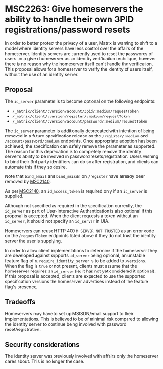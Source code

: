 # MSC2263: Give homeservers the ability to handle their own 3PID registrations/password resets

In order to better protect the privacy of a user, Matrix is wanting to shift to
a model where identity servers have less control over the affairs of the homeserver.
Identity servers are currently used to reset the passwords of users on a given homeserver
as an identity verification technique, however there is no reason why the homeserver
itself can't handle the verification. This proposal allows for a homeserver to verify
the identity of users itself, without the use of an identity server.

## Proposal

The `id_server` parameter is to become optional on the following endpoints:

* `/_matrix/client/:version/account/3pid/:medium/requestToken`
* `/_matrix/client/:version/register/:medium/requestToken`
* `/_matrix/client/:version/account/password/:medium/requestToken`

The `id_server` parameter is additionally deprecated with intention of being removed
in a future specification release on the `/register/:medium` and `/account/password/:medium`
endpoints. Once appropriate adoption has been achieved, the specification can safely
remove the parameter as supported. The reason for this deprecation is to completely
remove the identity server's ability to be involved in password resets/registration.
Users wishing to bind their 3rd party identifiers can do so after registration, and
clients can automate this if they so desire.

Note that `bind_email` and `bind_msisdn` on `/register` have already been removed
by [MSC2140](https://github.com/matrix-org/matrix-doc/pull/2140).

As per [MSC2140](https://github.com/matrix-org/matrix-doc/pull/2140), an `id_access_token`
is required only if an `id_server` is supplied.

Although not specified as required in the specification currently, the `id_server`
as part of User-Interactive Authentication is also optional if this proposal is accepted.
When the client requests a token without an `id_server`, it should not specify an
`id_server` in UIA.

Homeservers can reuse HTTP 400 `M_SERVER_NOT_TRUSTED` as an error code on the `/requestToken`
endpoints listed above if they do not trust the identity server the user is supplying.

In order to allow client implementations to determine if the homeserver they are developed
against supports `id_server` being optional, an unstable feature flag of `m.require_identity_server`
is to be added to `/versions`. When the flag is `true` or not present, clients must assume
that the homeserver requires an `id_server` (ie: it has not yet considered it optional).
If this proposal is accepted, clients are expected to use the supported specification versions
the homeserver advertises instead of the feature flag's presence.

## Tradeoffs

Homeservers may have to set up MSISDN/email support to their implementations. This is believed
to be of minimal risk compared to allowing the identity server to continue being involved
with password reset/registration.

## Security considerations

The identity server was previously involved with affairs only the homeserver cares about.
This is no longer the case.
